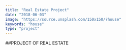 ```yaml
---
title: "Real Estate Project"
date: "2018-06-03"
image: "https://source.unsplash.com/150x150/?house"
keywords: "house"
type: "project"
---
```


##PROJECT OF REAL ESTATE
 
 

